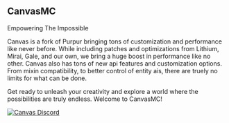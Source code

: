 ## CanvasMC

Empowering The Impossible

Canvas is a fork of Purpur bringing tons of customization and performance like never before. While including patches and optimizations from Lithium, Mirai, Gale, and our own, we bring a huge boost in performance like no other. Canvas also has tons of new api features and customization options. From mixin compatibility, to better control of entity ais, there are truely no limits for what can be done.

Get ready to unleash your creativity and explore a world where the possibilities are truly endless. Welcome to CanvasMC!


<a href="https://discord.gg/XcE9PNSuxu">
         <img alt="Canvas Discord" src="https://discord.com/api/guilds/1168986665038127205/widget.png?style=banner2">
</a>
